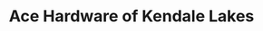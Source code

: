 ---
title: "Ace Hardware of Kendale Lakes"
url: /miami/ace-hardware-of-kendale-lakes/
shop: doityourself
---